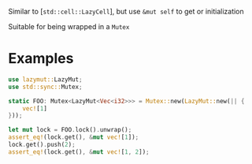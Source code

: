 Similar to [`std::cell::LazyCell`], but use `&mut self` to get or initialization

Suitable for being wrapped in a `Mutex`

# Examples

```rust
use lazymut::LazyMut;
use std::sync::Mutex;

static FOO: Mutex<LazyMut<Vec<i32>>> = Mutex::new(LazyMut::new(|| {
    vec![1]
}));

let mut lock = FOO.lock().unwrap();
assert_eq!(lock.get(), &mut vec![1]);
lock.get().push(2);
assert_eq!(lock.get(), &mut vec![1, 2]);
```
